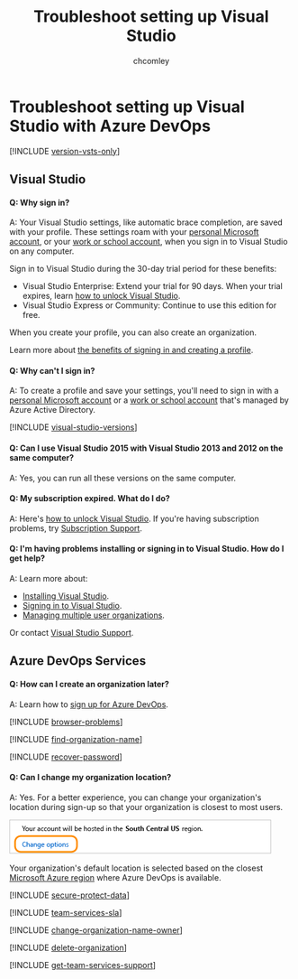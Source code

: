 ﻿---
title: Troubleshoot setting up Visual Studio
titleSuffix: Azure DevOps Services
ms.custom: seodec18
description: Having problems installing Visual Studio, signing in, creating an organization, or handling an expired subscription? Learn answers to these frequently asked questions (FAQs). 
ms.prod: devops
ms.technology: devops-accounts
ms.assetid: 985fcb48-0d9e-44ef-811d-7178df1cb09b
ms.topic: conceptual
ms.manager: mijacobs
ms.author: chcomley
author: chcomley
ms.date: 12/06/2018
monikerRange: 'azure-devops'
---

# Troubleshoot setting up Visual Studio with Azure DevOps

[!INCLUDE [version-vsts-only](../../includes/version-vsts-only.md)]

## Visual Studio

<a name="why-sign-in"></a>

#### Q: Why sign in?

A: Your Visual Studio settings, 
like automatic brace completion, 
are saved with your profile. 
These settings roam with your [personal Microsoft account](https://www.microsoft.com/account), 
or your [work or school account](https://azure.microsoft.com/documentation/articles/sign-up-organization/), 
when you sign in to Visual Studio on any computer. 

Sign in to Visual Studio during the 30-day 
trial period for these benefits:

*	Visual Studio Enterprise: Extend your trial for 90 days. When your trial expires, 
learn [how to unlock Visual Studio](https://msdn.microsoft.com/library/dn950037.aspx).
*	Visual Studio Express or Community: Continue to use this edition for free.

When you create your profile, 
you can also create an organization.

Learn more about 
[the benefits of signing in and creating a profile](https://msdn.microsoft.com/library/dn457348.aspx). 

<a name="cannot-sign-in"></a>

#### Q: Why can't I sign in?

A: To create a profile and save your settings, 
you'll need to sign in with a [personal Microsoft account](https://www.microsoft.com/account) 
or a [work or school account](https://azure.microsoft.com/documentation/articles/sign-up-organization/) 
that's managed by Azure Active Directory.

<a name="vs-versions"></a>

[!INCLUDE [visual-studio-versions](../../includes/qa-visual-studio-versions.md)]

#### Q: Can I use Visual Studio 2015 with Visual Studio 2013 and 2012 on the same computer?

A: Yes, you can run all these versions on the same computer.

#### Q: My subscription expired. What do I do?

A: Here's [how to unlock Visual Studio](https://msdn.microsoft.com/library/dn950037.aspx). 
If you're having subscription problems, 
try [Subscription Support](https://visualstudio.microsoft.com/support/subscription-support-vs).

#### Q: I'm having problems installing or signing in to Visual Studio. How do I get help? 

A: Learn more about:

*	[Installing Visual Studio](https://msdn.microsoft.com/library/e2h7fzkw.aspx).
*	[Signing in to Visual Studio](https://msdn.microsoft.com/library/dn457348.aspx).
*	[Managing multiple user organizations](https://msdn.microsoft.com/library/dn872465.aspx).

Or contact [Visual Studio Support](https://visualstudio.microsoft.com/support/support-overview-vs). 

## Azure DevOps Services

<a name="WhatIsVSO"></a>

#### Q: How can I create an organization later?

A: Learn how to [sign up for Azure DevOps](create-organization.md).

<a name="browser-problems"></a>

[!INCLUDE [browser-problems](../../includes/qa-browser-problems.md)]

[!INCLUDE [find-organization-name](../../includes/qa-find-organization-name.md)]

[!INCLUDE [recover-password](../../includes/qa-recover-password.md)]

<a name="change-location"></a>

#### Q: Can I change my organization location?

A: Yes. For a better experience, 
you can change your organization's location during sign-up
so that your organization is closest to most users.

![Change organization location](media/set-up-vs/change-location.png)

Your organization's default location is selected based on the closest 
[Microsoft Azure region](https://azure.microsoft.com/regions) 
where Azure DevOps is available.

[!INCLUDE [secure-protect-data](../../includes/qa-secure-protect-data.md)]

[!INCLUDE [team-services-sla](../../includes/qa-vsts-sla.md)]

[!INCLUDE [change-organization-name-owner](../../includes/qa-change-organization-name-owner.md)]

[!INCLUDE [delete-organization](../../includes/qa-delete-organization.md)]

[!INCLUDE [get-team-services-support](../../includes/qa-get-vsts-support.md)]
